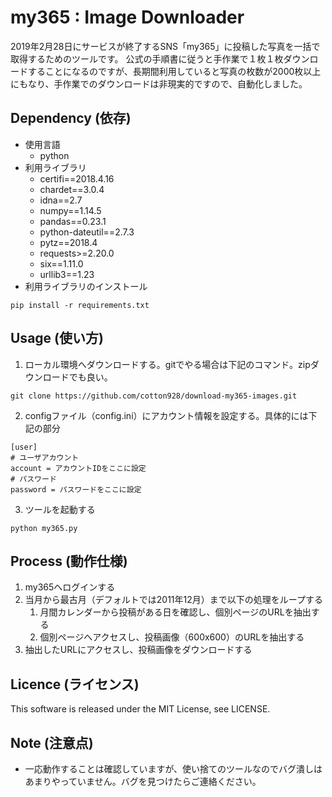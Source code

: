 # my365 : Image Downloader
2019年2月28日にサービスが終了するSNS「my365」に投稿した写真を一括で取得するためのツールです。
公式の手順書に従うと手作業で１枚１枚ダウンロードすることになるのですが、長期間利用していると写真の枚数が2000枚以上にもなり、手作業でのダウンロードは非現実的ですので、自動化しました。

## Dependency (依存)
- 使用言語
  - python
- 利用ライブラリ
  - certifi==2018.4.16
  - chardet==3.0.4
  - idna==2.7
  - numpy==1.14.5
  - pandas==0.23.1
  - python-dateutil==2.7.3
  - pytz==2018.4
  - requests>=2.20.0
  - six==1.11.0
  - urllib3==1.23
- 利用ライブラリのインストール 
```
pip install -r requirements.txt
```

## Usage (使い方)
1. ローカル環境へダウンロードする。gitでやる場合は下記のコマンド。zipダウンロードでも良い。
```
git clone https://github.com/cotton928/download-my365-images.git
```

2. configファイル（config.ini）にアカウント情報を設定する。具体的には下記の部分
```
[user]
# ユーザアカウント
account = アカウントIDをここに設定
# パスワード
password = パスワードをここに設定
```

3. ツールを起動する
```
python my365.py
```

## Process (動作仕様)
1. my365へログインする
2. 当月から最古月（デフォルトでは2011年12月）まで以下の処理をループする
    1. 月間カレンダーから投稿がある日を確認し、個別ページのURLを抽出する
    2. 個別ページへアクセスし、投稿画像（600x600）のURLを抽出する
3. 抽出したURLにアクセスし、投稿画像をダウンロードする


## Licence (ライセンス)
This software is released under the MIT License, see LICENSE.

## Note (注意点)
- 一応動作することは確認していますが、使い捨てのツールなのでバグ潰しはあまりやっていません。バグを見つけたらご連絡ください。
